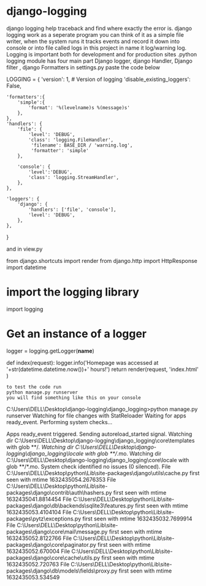 # django-logging
django logging help traceback and find where exactly the error is.
django logging work as a seperate program you can think of it as a simple file writer, when the system runs it tracks events and record it down into console or into file called logs in this project in name it log/warning log.
Logging is important both for development and for production sites .python logging module has four main part
Django logger, django Handler, Django filter , django Formatters
in settings.py paste the code below


LOGGING = {
    'version': 1,
    # Version of logging
    'disable_existing_loggers': False,
 
    'formatters':{
        'simple':{
            'format': '%(levelname)s %(message)s'
        },
    },
    'handlers': {
        'file': {
            'level': 'DEBUG',
            'class': 'logging.FileHandler',
             'filename': BASE_DIR / 'warning.log',
             'formatter': 'simple'
        },
 
        'console': {
            'level':'DEBUG',
            'class': 'logging.StreamHandler',
        },
    },
 
    'loggers': {
        'django': {
            'handlers': ['file', 'console'],
            'level': 'DEBUG',
        },
    },
}

and in view.py 

from django.shortcuts import render
from django.http import HttpResponse
import datetime

# import the logging library
import logging

# Get an instance of a logger
logger = logging.getLogger(__name__)

def index(request):
    logger.info('Homepage was accessed at '+str(datetime.datetime.now())+' hours!')
    return render(request, 'index.html' )
     
    to test the code run
    python manage.py runserver 
    you will find something like this on your console
    
    
C:\Users\DELL\Desktop\django-logging\django_logging>python manage.py runserver
Watching for file changes with StatReloader
Waiting for apps ready_event.
Performing system checks...

Apps ready_event triggered. Sending autoreload_started signal.
Watching dir C:\Users\DELL\Desktop\django-logging\django_logging\core\templates with glob **/*.
Watching dir C:\Users\DELL\Desktop\django-logging\django_logging\locale with glob **/*.mo.
Watching dir C:\Users\DELL\Desktop\django-logging\django_logging\core\locale with glob **/*.mo.
System check identified no issues (0 silenced).
File C:\Users\DELL\Desktop\python\Lib\site-packages\django\utils\cache.py first seen with mtime 1632435054.2676353
File C:\Users\DELL\Desktop\python\Lib\site-packages\django\contrib\auth\hashers.py first seen with mtime 1632435041.8814454
File C:\Users\DELL\Desktop\python\Lib\site-packages\django\db\backends\sqlite3\features.py first seen with mtime 1632435053.4104104
File C:\Users\DELL\Desktop\python\Lib\site-packages\pytz\exceptions.py first seen with mtime 1632435032.7699914
File C:\Users\DELL\Desktop\python\Lib\site-packages\django\core\mail\message.py first seen with mtime 1632435052.8122766
File C:\Users\DELL\Desktop\python\Lib\site-packages\django\core\paginator.py first seen with mtime 1632435052.670004
File C:\Users\DELL\Desktop\python\Lib\site-packages\django\core\cache\utils.py first seen with mtime 1632435052.720763
File C:\Users\DELL\Desktop\python\Lib\site-packages\django\db\models\fields\proxy.py first seen with mtime 1632435053.534549

     
 
